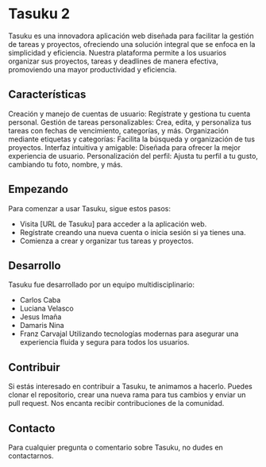 # Tasuku 2

Tasuku es una innovadora aplicación web diseñada para facilitar la gestión de tareas y proyectos, ofreciendo una solución integral que se enfoca en la simplicidad y eficiencia. Nuestra plataforma permite a los usuarios organizar sus proyectos, tareas y deadlines de manera efectiva, promoviendo una mayor productividad y eficiencia.

## Características
Creación y manejo de cuentas de usuario: Regístrate y gestiona tu cuenta personal.
Gestión de tareas personalizables: Crea, edita, y personaliza tus tareas con fechas de vencimiento, categorías, y más.
Organización mediante etiquetas y categorías: Facilita la búsqueda y organización de tus proyectos.
Interfaz intuitiva y amigable: Diseñada para ofrecer la mejor experiencia de usuario.
Personalización del perfil: Ajusta tu perfil a tu gusto, cambiando tu foto, nombre, y más.
## Empezando
Para comenzar a usar Tasuku, sigue estos pasos:

- Visita [URL de Tasuku] para acceder a la aplicación web.
- Regístrate creando una nueva cuenta o inicia sesión si ya tienes una.
- Comienza a crear y organizar tus tareas y proyectos.
## Desarrollo
Tasuku fue desarrollado por un equipo multidisciplinario:

- Carlos Caba
- Luciana Velasco
- Jesus Imaña
- Damaris Nina
- Franz Carvajal
Utilizando tecnologías modernas para asegurar una experiencia fluida y segura para todos los usuarios.

## Contribuir
Si estás interesado en contribuir a Tasuku, te animamos a hacerlo. Puedes clonar el repositorio, crear una nueva rama para tus cambios y enviar un pull request. Nos encanta recibir contribuciones de la comunidad.

## Contacto
Para cualquier pregunta o comentario sobre Tasuku, no dudes en contactarnos.
